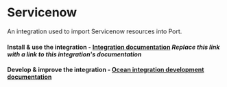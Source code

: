 # Servicenow

An integration used to import Servicenow resources into Port.

#### Install & use the integration - [Integration documentation](https://docs.port.io/build-your-software-catalog/sync-data-to-catalog/) *Replace this link with a link to this integration's documentation*

#### Develop & improve the integration - [Ocean integration development documentation](https://ocean.getport.io/develop-an-integration/)